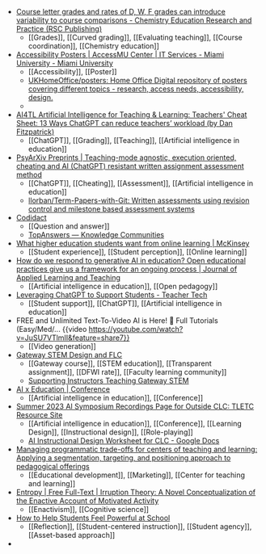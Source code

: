 - [Course letter grades and rates of D, W, F grades can introduce variability to course comparisons - Chemistry Education Research and Practice (RSC Publishing)](https://pubs.rsc.org/en/content/articlelanding/2023/RP/D2RP00150K)
	- [[Grades]], [[Curved grading]], [[Evaluating teaching]], [[Course coordination]], [[Chemistry education]]
- [Accessibility Posters | AccessMU Center | IT Services - Miami University - Miami University](https://miamioh.edu/it-services/accessmu/get-help/accessibility-posters/index.html)
	- [[Accessibility]], [[Poster]]
	- [UKHomeOffice/posters: Home Office Digital repository of posters covering different topics - research, access needs, accessibility, design.](https://github.com/UKHomeOffice/posters)
	-
- [AI4TL Artificial Intelligence for Teaching & Learning: Teachers' Cheat Sheet: 13 Ways ChatGPT can reduce teachers’ workload (by Dan Fitzpatrick)](https://ai4tl.blogspot.com/2023/06/13-ways-chatgpt-can-reduce-teachers.html?m=1)
	- [[ChatGPT]], [[Grading]], [[Teaching]], [[Artificial intelligence in education]]
- [PsyArXiv Preprints | Teaching-mode agnostic, execution oriented, cheating and AI (ChatGPT) resistant written assignment assessment method](https://psyarxiv.com/m8y3a/)
	- [[ChatGPT]], [[Cheating]], [[Assessment]], [[Artificial intelligence in education]]
	- [llorban/Term-Papers-with-Git: Written assessments using revision control and milestone based assessment systems](https://github.com/llorban/Term-Papers-with-Git)
- [Codidact](https://codidact.com/)
	- [[Question and answer]]
	- [TopAnswers — Knowledge Communities](https://topanswers.xyz/)
- [What higher education students want from online learning | McKinsey](https://www.mckinsey.com/industries/public-sector/our-insights/what-do-higher-education-students-want-from-online-learning)
	- [[Student experience]], [[Student perception]], [[Online learning]]
- [How do we respond to generative AI in education? Open educational practices give us a framework for an ongoing process | Journal of Applied Learning and Teaching](https://journals.sfu.ca/jalt/index.php/jalt/article/view/843)
	- [[Artificial intelligence in education]], [[Open pedagogy]]
- [Leveraging ChatGPT to Support Students - Teacher Tech](https://alicekeeler.com/2023/06/10/leveraging-chatgpt-to-support-students/)
	- [[Student support]], [[ChatGPT]], [[Artificial intelligence in education]]
- FREE and Unlimited Text-To-Video AI is Here! 🙏 Full Tutorials (Easy/Med/... {{video https://youtube.com/watch?v=JuSU7VTlmII&feature=share7}}
	- [[Video generation]]
- [Gateway STEM Design and FLC](https://sites.google.com/g.clemson.edu/copyofgatewaystemdesignandflc/home)
	- [[Gateway course]], [[STEM education]], [[Transparent assignment]], [[DFWI rate]], [[Faculty learning community]]
	- [Supporting Instructors Teaching Gateway STEM](https://express.adobe.com/page/THHtKoNbOZLaQ/)
- [AI x Education | Conference](https://www.aixeducation.com/)
	- [[Artificial intelligence in education]], [[Conference]]
- [Summer 2023 AI Symposium Recordings Page for Outside CLC: TLETC Resource Site](https://clcillinois.instructure.com/courses/9828/pages/summer-2023-ai-symposium-recordings-page-for-outside-clc)
	- [[Artificial intelligence in education]], [[Conference]], [[Learning Design]], [[Instructional design]], [[Role-playing]]
	- [AI Instructional Design Worksheet for CLC - Google Docs](https://docs.google.com/document/d/1C2fwijdh_-trq56OGpnvFI-us8uSUkoRRT3OpJAKcLw/edit)
- [Managing programmatic trade-offs for centers of teaching and learning: Applying a segmentation, targeting, and positioning approach to pedagogical offerings](https://journals.publishing.umich.edu/tia/article/id/690/)
	- [[Educational development]], [[Marketing]], [[Center for teaching and learning]]
- [Entropy | Free Full-Text | Irruption Theory: A Novel Conceptualization of the Enactive Account of Motivated Activity](https://www.mdpi.com/1099-4300/25/5/748)
	- [[Enactivism]], [[Cognitive science]]
- [How to Help Students Feel Powerful at School](https://greatergood.berkeley.edu/article/item/how_to_help_students_feel_powerful_at_school)
	- [[Reflection]], [[Student-centered instruction]], [[Student agency]], [[Asset-based approach]]
-